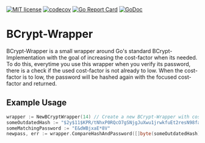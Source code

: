 [![MIT license](http://img.shields.io/badge/license-MIT-brightgreen.svg)](http://opensource.org/licenses/MIT) 
[![codecov](https://codecov.io/gh/alexzimmer96/bcrypt-wrapper/branch/master/graph/badge.svg)](https://codecov.io/gh/alexzimmer96/bcrypt-wrapper) 
[![Go Report Card](https://goreportcard.com/badge/github.com/alexzimmer96/bcrypt-wrapper)](https://goreportcard.com/report/github.com/alexzimmer96/bcrypt-wrapper) 
[![GoDoc](https://godoc.org/github.com/alexzimmer96/bcrypt-wrapper?status.svg)](https://godoc.org/github.com/alexzimmer96/bcrypt-wrapper) 

# BCrypt-Wrapper
BCrypt-Wrapper is a small wrapper around Go's standard BCrypt-Implementation with the goal of increasing the cost-factor when its needed.
To do this, everytime you use this wrapper when you verify its password, there is a check if the used cost-factor is not already to low.
When the cost-factor is to low, the password will be hashed again with the focused cost-factor and returned.

## Example Usage
```go
wrapper := NewBCryptWrapper(14) // Create a new BCrypt-Wrapper with cost factor 14
someOutdatedHash := "$2y$11$KPR/tNhxP0RQcO7gSNjgJuXwu1jrwkfuEt2resN98faTtNnzq0DMa" // Hashed with cost-factor 14
someMatchingPassword := "E&dWBjxaE*8V"
newpass, err := wrapper.CompareHashAndPassword([]byte(someOutdatedHash), []byte(someMatchingPassword)) // Would return no error but the password hashed with cost-factor 14
```